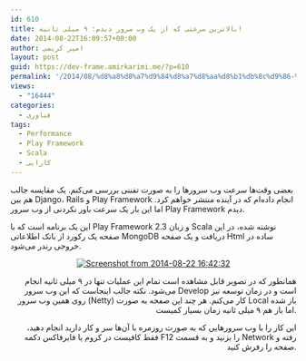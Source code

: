 ```yaml
---
id: 610
title: بالاترین سرعتی که از یک وب سرور دیدم؛ ۹ میلی ثانیه!
date: 2014-08-22T16:09:57+00:00
author: امیر کریمی
layout: post
guid: https://dev-frame.amirkarimi.me/?p=610
permalink: '/2014/08/%d8%a8%d8%a7%d9%84%d8%a7%d8%aa%d8%b1%db%8c%d9%86-%d8%b3%d8%b1%d8%b9%d8%aa%db%8c-%da%a9%d9%87-%d8%a7%d8%b2-%db%8c%da%a9-%d9%88%d8%a8-%d8%b3%d8%b1%d9%88%d8%b1-%d8%af%db%8c%d8%af%d9%85%d8%9b-%db%b9/'
views:
  - "16444"
categories:
  - فناوری
tags:
  - Performance
  - Play Framework
  - Scala
  - کارایی
---
```

بعضی وقت‌ها سرعت وب سرور‌ها را به صورت تفننی بررسی می‌کنم. یک مقایسه جالب هم بین Django، Rails و Play Framework انجام داده‌ام که در آینده منتشر خواهم کرد. اما این بار یک سرعت باور نکردنی از وب سرور Play Framework دیدم.

این یک برنامه است که با Play Framework 2.3 و زبان Scala نوشته شده، در این صفحه یک رکورد از بانک اطلاعاتی MongoDB دریافت و یک صفحه Html ساده در خروجی رندر می‌شود.

<p style="text-align: center;">
  <a href="/wp-content/uploads/2014/08/Screenshot-from-2014-08-22-164232.png"><img class="aligncenter  wp-image-611" alt="Screenshot from 2014-08-22 16:42:32" src="/wp-content/uploads/2014/08/Screenshot-from-2014-08-22-164232.png" width="541" height="74" srcset="/wp-content/uploads/2014/08/Screenshot-from-2014-08-22-164232.png 901w, /wp-content/uploads/2014/08/Screenshot-from-2014-08-22-164232-300x41.png 300w" sizes="(max-width: 541px) 100vw, 541px" /></a>
</p>

<p style="text-align: center;">
  <p style="text-align: right;">
    همانطور که در تصویر قابل مشاهده است تمام این عملیات تنها در ۹ میلی ثانیه انجام می‌شود. نکته جالب اینجاست که این وب سرور Develop است و در زمان توسعه نیز روی همین وب سرور (Netty) کار می‌کنم. هر چند این صفحه به صورت Local باز شده اما باز هم ۹ میلی ثانیه زمان بسیار کمیست.
  </p>
  
  <p style="text-align: right;">
    این کار را با وب سرور‌هایی که به صورت روزمره با آن‌ها سر و کار دارید انجام دهید، فقط کافیست در کروم یا فایرفاکس دکمه F12 را بزنید و به قسمت Network رفته و صفحه را رفرش کنید.
  </p>